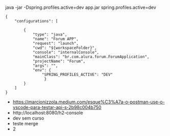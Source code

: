 java -jar -Dspring.profiles.active=dev app.jar
spring.profiles.active=dev

```
{
    "configurations": [

        {
            "type": "java",
            "name": "Forum APP",
            "request": "launch",
            "cwd": "${workspaceFolder}",
            "console": "internalConsole",
            "mainClass": "br.com.alura.forum.ForumApplication",
            "projectName": "Forum",
            "args": "",
            "env": {
                "SPRING_PROFILES_ACTIVE": "DEV"
                 }
        }
    ]
}
```

- https://marcionizzola.medium.com/esque%C3%A7a-o-postman-use-o-vscode-para-testar-api-s-2b98c004b750
- http://localhost:8080/h2-console
- dev sem curso
- teste merge
- 2
